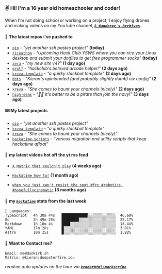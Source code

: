 ### ✌️ Hi! I'm a 16 year old homeschooler and coder!

When I'm not doing school or working on a project, I enjoy flying drones and making videos on my YouTube channel, [**_`A Wanderer's Archives`_**](https://youtube.com/@wanderer.archives).

#### 👷 The latest repos i've pushed to

- [`pip`](https://github.com/kcoderhtml/pip) - _"yet another ssh pastes project"_ **(today)**
- [`riceathon`](https://github.com/hackclub/riceathon) - _"Upcoming Hack Club YSWS where you can rice your Linux desktop and submit your dotfiles to get free programmer socks"_ **(today)**
- [`zera`](https://github.com/kcoderhtml/zera) - _"my new site v4?"_ **(1 day ago)**
- [`grolf`](https://github.com/kcoderhtml/grolf) - _"hackclub's beloved arcade helper!"_ **(2 days ago)**
- [`kreva-template`](https://github.com/kcoderhtml/kreva-template) - _"a quirky slackbot template"_ **(2 days ago)**
- [`dots`](https://github.com/kcoderhtml/dots) - _"Kieran's opinionated (and probably slightly dumb) nix config"_ **(2 days ago)**
- [`kreva`](https://github.com/kcoderhtml/kreva) - _"She comes to haunt your channels (nicely)"_ **(2 days ago)**
- [`high-seas`](https://github.com/hackclub/high-seas) - _"🏴‍☠️ It's better to be a pirate than join the navy!"_ **(3 days ago)**

#### ⌨️ My latest projects

- [`pip`](https://github.com/kcoderhtml/pip) - _"yet another ssh pastes project"_
- [`kreva-template`](https://github.com/kcoderhtml/kreva-template) - _"a quirky slackbot template"_
- [`kreva`](https://github.com/kcoderhtml/kreva) - _"She comes to haunt your channels (nicely)"_
- [`hackatime-scripts`](https://github.com/kcoderhtml/hackatime-scripts) - _"various migration and utility scripts that keep hackatime afloat"_

#### 🍿 my latest videos hot off the yt rss feed

- [`A Matrix that couldn't play`](https://www.youtube.com/watch?v=NodwjZF7uZw) **(4 weeks ago)**

- [`Hackatime how to!`](https://www.youtube.com/watch?v=eKoD9yyr1To) **(1 month ago)**

- [`when you just can't resist the spot #frc #robotics #hopefullycinematic`](https://www.youtube.com/watch?v=Y7SZ_TDleGM) **(3 months ago)**



#### 📡 my [_`hackatime`_](https://waka.hackclub.com) stats from the last week

```text
💾 Languages:
TypeScript   4h 30m 44s   ████████████░░░░░░░░░░░░░  46.60%
Go           2h 49m 28s   ████████░░░░░░░░░░░░░░░░░  29.17%
Markdown     1h 18m 4s    ████░░░░░░░░░░░░░░░░░░░░░  13.44%
YAML         17m 28s      █░░░░░░░░░░░░░░░░░░░░░░░░  3.01%
Astro        10m 35s      █░░░░░░░░░░░░░░░░░░░░░░░░  1.82%
```

#### 📮 Want to Contact me?

```text
Email: me@dunkirk.sh
Matrix: @kieran:dumpsterfire.icu
```

_readme auto updates on the hour via [**`kcoderhtml/markscribe`**](https://github.com/kcoderhtml/markscribe)_
